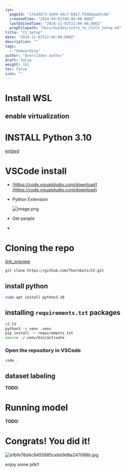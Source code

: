 ```yaml
---
sys:
  pageId: "17ed3673-5e94-44cf-b817-f54bbaa03c06"
  createdTime: "2024-09-01T00:08:00.000Z"
  lastEditedTime: "2024-11-03T22:06:00.000Z"
  propFilepath: "docs/Guides/intro_to_CV/CV_Setup.md"
title: "CV_Setup"
date: "2024-11-03T22:06:00.000Z"
description: ""
tags:
  - "Onboarding"
author: "Overridden author"
draft: false
weight: 161
toc: false
icon: ""
---
```


# Install WSL

## enable virtualization

# INSTALL Python 3.10

[embed](https://www.rose-hulman.edu/class/csse/csse132/2425a/labs/prelab1-wsl2.html)

# VSCode install

- [https://code.visualstudio.com/download](https://code.visualstudio.com/download)
- Python Extension

	![image.png](https://prod-files-secure.s3.us-west-2.amazonaws.com/d518164a-d88e-44d1-a4ee-3adb3bd8bce0/d82b6650-a5e4-4d3c-b8c9-93d817dae00e/image.png?X-Amz-Algorithm=AWS4-HMAC-SHA256&X-Amz-Content-Sha256=UNSIGNED-PAYLOAD&X-Amz-Credential=ASIAZI2LB466VEP7ASGL%2F20250615%2Fus-west-2%2Fs3%2Faws4_request&X-Amz-Date=20250615T210725Z&X-Amz-Expires=3600&X-Amz-Security-Token=IQoJb3JpZ2luX2VjEGQaCXVzLXdlc3QtMiJHMEUCICA%2FYUpxEoXVJ8pbzB2FeVnAVKZiFjKxJlhs%2B0SB7BfdAiEA2Q%2BZMyuGZNvX1hT%2BZsyM%2Brt3UvhxGaiwUq3%2B6MI7bOsq%2FwMITRAAGgw2Mzc0MjMxODM4MDUiDKt0wbYLPlq%2FSCok6CrcA%2FqZS%2F9%2BTGO6fRqwrjpBGbizLEBqYY%2F6p1Ygb1yPZ32WqLHqY55fxwcyAwJheOk1g%2FW4gmeb7fqYJO8KlTq02eMcvblRR4vDqonUyjUBwsVV6Y0Dn0bfXqpPYqbAOHux7bdhz2xCNX%2B4VusLMGmmAqrd9%2F9P%2BkEZNKhmAC2xD%2FZTxs%2B4I0yuV3qLov%2F5PqWxnVnEfksSvQSQssr%2BaCsNrToWQ%2FBrcr3VTsZsAx4TdfkS4%2FOn%2FRM9%2BISdLgy3lbqBq7EGTNbHYciJ9vXCEKyKZ4e253Q3C9tBmG0OMJigHFWd8b%2Fe0x1J%2FQVdpXQFhXu0fKdp2L9qU5hLsE18xPJKhybd5Dh6JoXhEajmbX2WxhcBYEh8lwDiov%2B%2BScF%2B67q3Mx3vrrbjXmqmiKQaqhlB8mRjTKmyG8s2kHInehdWtA1WEbYl%2FYIGj2l44JDTuZzk4EfD1H3qYnn3gaON%2BrjY2PMnH24hxNa7PK72q%2BgZWUN1p3Isz%2FSwUoXX%2B6IuAvmy9QP5uyRIg%2B0zVN9OfqvhnTdFWedzKtQuuteitfeubmbe41C8xa23qWJcjmQrM6rtcclO17%2B3Lfb9CR9S0mPO3aBbUBxyp%2BMtWKt%2FLTOkpj8IFr9rT4cXCDl9kJ%2FOMOLOvMIGOqUBqeh0zD8W%2FzIRyedgFKvcGwtV5Gh4Jv%2FBs%2Fp0W4Qv6MyU%2FfJzRSU3msksvpjO47f5lHJmfV3oRoouuCVDZPclz6XCm%2FbRnwxf230vuw3z%2BmxbnqbiTKrtBcj8uSkh86yh2odXbEPCUa6OYJiPBYQpUKZRvU4%2BpVAc11jZJVVoyEWL9loQPG75b1G%2FAxWyer9tCba8hX01n01h1nYE%2FkVODhfZwI45&X-Amz-Signature=fb02b675776d6b1db819d2b6b107dd00f86c281ccf8caf0445be84b549c62841&X-Amz-SignedHeaders=host&x-amz-checksum-mode=ENABLED&x-id=GetObject)
- Get people
- 

# Cloning the repo

[link_preview](https://github.com/Thornbots/CV/)

```bash
git clone https://github.com/Thornbots/CV.git
```

## install python

```bash
sudo apt install python3.10
```

## installing `requirements.txt` packages

```bash
cd CV
python3 -m venv .venv
pip install -r requirements.txt
source ./.venv/bin/activate
```

### Open the repository in VSCode

```bash
code .
```

## dataset labeling  

**TODO:**

# Running model

**TODO:**

# Congrats! You did it!

![e1bfe78d4c6455985cebb9d6a247088b.jpg](https://prod-files-secure.s3.us-west-2.amazonaws.com/d518164a-d88e-44d1-a4ee-3adb3bd8bce0/7d1ce04e-65d6-40c8-814d-754280e9515a/e1bfe78d4c6455985cebb9d6a247088b.jpg?X-Amz-Algorithm=AWS4-HMAC-SHA256&X-Amz-Content-Sha256=UNSIGNED-PAYLOAD&X-Amz-Credential=ASIAZI2LB466VNSDQWT6%2F20250615%2Fus-west-2%2Fs3%2Faws4_request&X-Amz-Date=20250615T210725Z&X-Amz-Expires=3600&X-Amz-Security-Token=IQoJb3JpZ2luX2VjEGQaCXVzLXdlc3QtMiJIMEYCIQCqa%2BNAxqtmFQuzJPYj66DGouNSZSerfT7%2BqaM%2FjG5jGwIhAKRinE%2BZCszF03KA3uAClGaqRHX4chqrTh6HtZ9HRokvKv8DCE0QABoMNjM3NDIzMTgzODA1IgwoWzHoToSiHgZ6uQgq3AOWSVoZlGUwVLP%2BgSNqAQYgHMYYEDNc9IgW3NcA28ZyYhIOLlIsxBhuKB4bPu7NTyqkYuUBlzhh7zR9MYH0vrlZg34lWXhqXUIdaLqWilPpMS8pLw7SsQ8tNjh1pAwPbrbgn0GslxU%2BR2fMEi9WP%2FpcOeuDtbT5Kaup6zNQF13VC3bCtBocYEGGSXn5NlpAOESJeOnOPfUivHr7PrpkiVMWtHZdFXGfAKHuPSywbdl8jR7zJMYtucBzRiLWJHAOKSUxAzqMiWpcGGHY9apE2IUMOiV6C%2FAsH%2FZgYAlj%2FlpWlx7F5rQASYfagY2Fx32USQhGMUwIglVtYLJ6fU1jcatOH5CM4AQacL3wDIodEyGHh%2Bgb8k4j%2BxZx%2FgaTvrzEOyp%2Fv5ZyN3S%2FPYrpe1B7n0sRZjJoMeJfr%2B%2FUqFFiy2LhVDgVUo7LhMn0GpA4BnxEwIs0p344cYB5BwGzXhJH0vIIGTMbqUYO8oR%2FqY7ZJh7eVgqjlsaXpGgQ7D3jMLvnWAAs6RoZCt8d%2FmEcYkTelVp8pmMsfvAz%2FVLAJALyEndffeo3wmdKt603a2WmyHr801QydIJ8HaFvgB7rRIvo%2FdAXGgJrVez6J9A87SlVH0w%2BlN4wYT43vSHEqesrKDDMzrzCBjqkATYW%2FoNCgoY3dCSA6ttlNA0B9%2BmAFeDRtV%2FNxV9dLDA1Ql1Mg3PUtVkrJRtR%2FR4gQfR5e%2BkSwJsO4TulDWhlyQPqNxLJ18%2FtzZjtlV%2FdGwjbVTA3k0oePj%2FdJl0D7DBPy5vtxwhZ1GibESumHjcH6xZpJgr8yLkGne0vwW5uRGZ2it2ZKs9qcOYt2leQey5C3xNHdSbCaWxeSqOCrpYAg7JQLUqu&X-Amz-Signature=b64091f87e54575559d1d5cfb782afce65e5b7fa710f8475dacf41e4cfa1908e&X-Amz-SignedHeaders=host&x-amz-checksum-mode=ENABLED&x-id=GetObject)

enjoy some pilk!!
